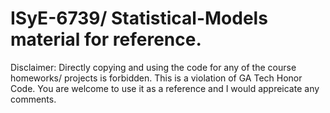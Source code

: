 # ISyE-6739/ Statistical-Models material for reference.



Disclaimer: Directly copying and using the code for any of the course homeworks/ projects is forbidden. This is a violation of GA Tech Honor Code. You are welcome to use it as a reference and I would appreicate any comments.
